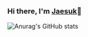 ### Hi there, I'm [Jaesuk](https://velog.io/@suhjaesuk)👋

![Anurag's GitHub stats](https://github-readme-stats.vercel.app/api?username=suhjaesuk&show_icons=true&theme=radical)
<!--
**suhjaesuk/suhjaesuk** is a ✨ _special_ ✨ repository because its `README.md` (this file) appears on your GitHub profile.

Here are some ideas to get you started:

- 🔭 I’m currently working on ...
- 🌱 I’m currently learning ...
- 👯 I’m looking to collaborate on ...
- 🤔 I’m looking for help with ...
- 💬 Ask me about ...
- 📫 How to reach me: ...
- 😄 Pronouns: ...
- ⚡ Fun fact: ...
-->
